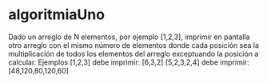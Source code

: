 # algoritmiaUno
Dado un arreglo de N elementos, por ejemplo [1,2,3], imprimir en pantalla otro arreglo con el mismo número de elementos donde cada posición sea la multiplicación de todos los elementos del arreglo exceptuando la posición a calcular.
Ejemplos
[1,2,3] debe imprimir: [6,3,2]
[5,2,3,2,4] debe imprimir: [48,120,80,120,60]
